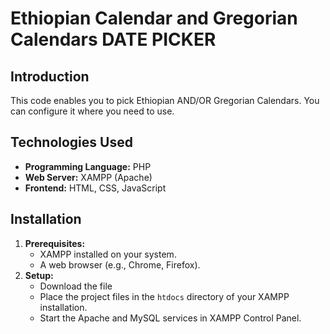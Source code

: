 # Ethiopian Calendar and Gregorian Calendars DATE PICKER 

## Introduction
This code enables you to pick Ethiopian AND/OR Gregorian Calendars. You can configure it where you need to use. 
## Technologies Used
*   **Programming Language:**  PHP
*   **Web Server:**  XAMPP (Apache)
*   **Frontend:**  HTML, CSS, JavaScript  
## Installation
1.  **Prerequisites:**
    *   XAMPP installed on your system.
    *   A web browser (e.g., Chrome, Firefox).
2.  **Setup:**
    *    Download the file  
    *   Place the project files in the `htdocs` directory of your XAMPP installation.
    *   Start the Apache and MySQL services in XAMPP Control Panel. 
